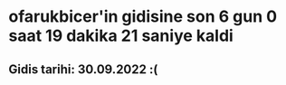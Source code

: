 # ofarukbicer'in gidisine son 6 gun 0 saat 19 dakika 21 saniye kaldi

## Gidis tarihi: 30.09.2022 :(